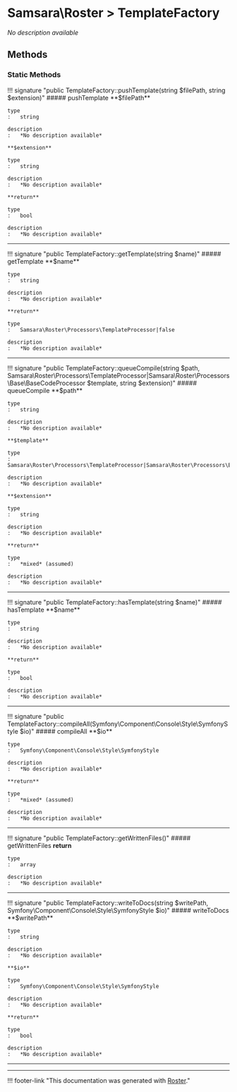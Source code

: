 # Samsara\Roster > TemplateFactory

*No description available*


## Methods


### Static Methods

!!! signature "public TemplateFactory::pushTemplate(string $filePath, string $extension)"
    ##### pushTemplate
    **$filePath**

    type
    :   string

    description
    :   *No description available*

    **$extension**

    type
    :   string

    description
    :   *No description available*

    **return**

    type
    :   bool

    description
    :   *No description available*

---

!!! signature "public TemplateFactory::getTemplate(string $name)"
    ##### getTemplate
    **$name**

    type
    :   string

    description
    :   *No description available*

    **return**

    type
    :   Samsara\Roster\Processors\TemplateProcessor|false

    description
    :   *No description available*

---

!!! signature "public TemplateFactory::queueCompile(string $path, Samsara\Roster\Processors\TemplateProcessor|Samsara\Roster\Processors\Base\BaseCodeProcessor $template, string $extension)"
    ##### queueCompile
    **$path**

    type
    :   string

    description
    :   *No description available*

    **$template**

    type
    :   Samsara\Roster\Processors\TemplateProcessor|Samsara\Roster\Processors\Base\BaseCodeProcessor

    description
    :   *No description available*

    **$extension**

    type
    :   string

    description
    :   *No description available*

    **return**

    type
    :   *mixed* (assumed)

    description
    :   *No description available*

---

!!! signature "public TemplateFactory::hasTemplate(string $name)"
    ##### hasTemplate
    **$name**

    type
    :   string

    description
    :   *No description available*

    **return**

    type
    :   bool

    description
    :   *No description available*

---

!!! signature "public TemplateFactory::compileAll(Symfony\Component\Console\Style\SymfonyStyle $io)"
    ##### compileAll
    **$io**

    type
    :   Symfony\Component\Console\Style\SymfonyStyle

    description
    :   *No description available*

    **return**

    type
    :   *mixed* (assumed)

    description
    :   *No description available*

---

!!! signature "public TemplateFactory::getWrittenFiles()"
    ##### getWrittenFiles
    **return**

    type
    :   array

    description
    :   *No description available*

---

!!! signature "public TemplateFactory::writeToDocs(string $writePath, Symfony\Component\Console\Style\SymfonyStyle $io)"
    ##### writeToDocs
    **$writePath**

    type
    :   string

    description
    :   *No description available*

    **$io**

    type
    :   Symfony\Component\Console\Style\SymfonyStyle

    description
    :   *No description available*

    **return**

    type
    :   bool

    description
    :   *No description available*

---




---
!!! footer-link "This documentation was generated with [Roster](https://jordanrl.github.io/Roster/)."